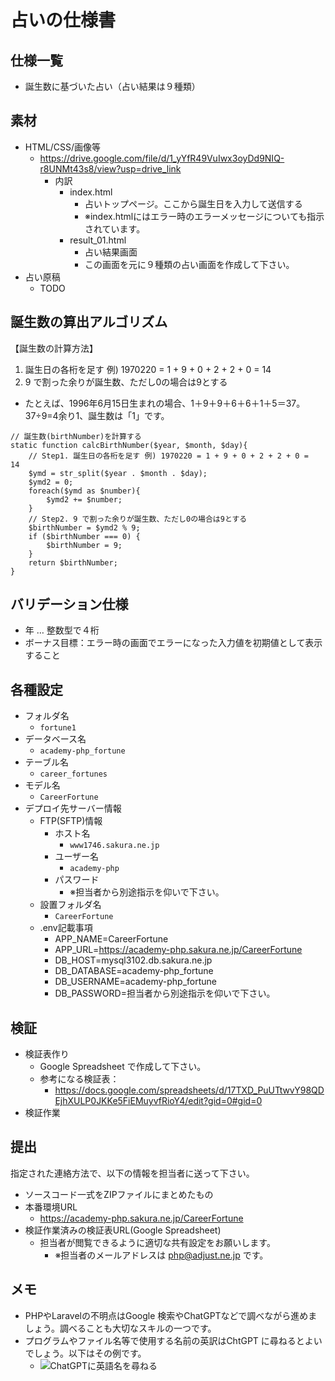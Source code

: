 # 占いの仕様書

## 仕様一覧

- 誕生数に基づいた占い（占い結果は９種類）

## 素材

- HTML/CSS/画像等
  - https://drive.google.com/file/d/1_yYfR49VuIwx3oyDd9NIQ-r8UNMt43s8/view?usp=drive_link
    - 内訳
      - index.html
        - 占いトップページ。ここから誕生日を入力して送信する
        - ※index.htmlにはエラー時のエラーメッセージについても指示されています。
      - result_01.html
        - 占い結果画面
        - この画面を元に９種類の占い画面を作成して下さい。
- 占い原稿
  - TODO

## 誕生数の算出アルゴリズム

【誕生数の計算方法】

1. 誕生日の各桁を足す 例) 1970220 = 1 + 9 + 0 + 2 + 2 + 0 =  14
2. 9 で割った余りが誕生数、ただし0の場合は9とする

- たとえば、1996年6月15日生まれの場合、1＋9＋9＋6＋6＋1＋5＝37。37÷9=4余り1、誕生数は「1」です。

```
// 誕生数(birthNumber)を計算する
static function calcBirthNumber($year, $month, $day){
    // Step1. 誕生日の各桁を足す 例) 1970220 = 1 + 9 + 0 + 2 + 2 + 0 =  14
    $ymd = str_split($year . $month . $day);
    $ymd2 = 0;
    foreach($ymd as $number){
        $ymd2 += $number;
    }
    // Step2. 9 で割った余りが誕生数、ただし0の場合は9とする
    $birthNumber = $ymd2 % 9;
    if ($birthNumber === 0) {
        $birthNumber = 9;
    }
    return $birthNumber;
}
```
## バリデーション仕様

- 年 … 整数型で４桁
- ボーナス目標：エラー時の画面でエラーになった入力値を初期値として表示すること

## 各種設定
- フォルダ名
  - `fortune1`
- データベース名
  - `academy-php_fortune`
- テーブル名
  - `career_fortunes`
- モデル名
  - `CareerFortune`
- デプロイ先サーバー情報
  - FTP(SFTP)情報
    - ホスト名
      - `www1746.sakura.ne.jp`
    - ユーザー名
      - `academy-php`
    - パスワード
      - ※担当者から別途指示を仰いで下さい。
  - 設置フォルダ名
    - `CareerFortune`
  - .env記載事項
    - APP_NAME=CareerFortune
    - APP_URL=https://academy-php.sakura.ne.jp/CareerFortune
    - DB_HOST=mysql3102.db.sakura.ne.jp
    - DB_DATABASE=academy-php_fortune
    - DB_USERNAME=academy-php_fortune
    - DB_PASSWORD=担当者から別途指示を仰いで下さい。

## 検証

- 検証表作り
  - Google Spreadsheet で作成して下さい。
  - 参考になる検証表：
    - https://docs.google.com/spreadsheets/d/17TXD_PuUTtwvY98QDEjhXULP0JKKe5FiEMuyvfRioY4/edit?gid=0#gid=0
- 検証作業

## 提出

指定された連絡方法で、以下の情報を担当者に送って下さい。

- ソースコード一式をZIPファイルにまとめたもの
- 本番環境URL
  - https://academy-php.sakura.ne.jp/CareerFortune
- 検証作業済みの検証表URL(Google Spreadsheet)
  - 担当者が閲覧できるように適切な共有設定をお願いします。
    - ※担当者のメールアドレスは php@adjust.ne.jp です。

## メモ

- PHPやLaravelの不明点はGoogle 検索やChatGPTなどで調べながら進めましょう。調べることも大切なスキルの一つです。
- プログラムやファイル名等で使用する名前の英訳はChtGPT に尋ねるとよいでしょう。以下はその例です。
  - ![ChatGPTに英語名を尋ねる](https://i.gyazo.com/56e96cce106891c8ce870b8d864a8d99.png)
